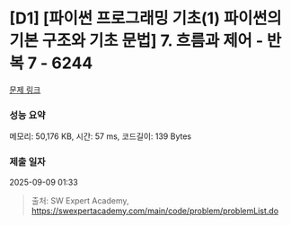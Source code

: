 # [D1] [파이썬 프로그래밍 기초(1) 파이썬의 기본 구조와 기초 문법] 7. 흐름과 제어 - 반복 7 - 6244 

[문제 링크](https://swexpertacademy.com/main/code/problem/problemDetail.do?contestProbId=AWcVCgj64roDFAU4) 

### 성능 요약

메모리: 50,176 KB, 시간: 57 ms, 코드길이: 139 Bytes

### 제출 일자

2025-09-09 01:33



> 출처: SW Expert Academy, https://swexpertacademy.com/main/code/problem/problemList.do
